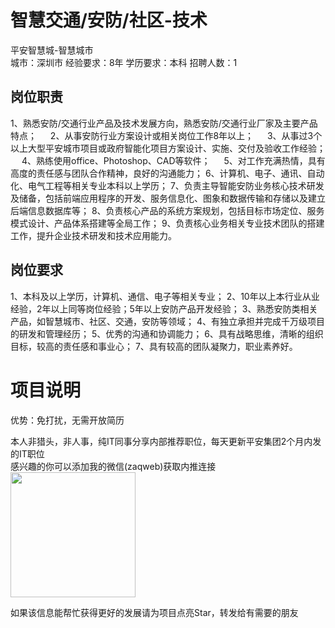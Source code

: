 # 智慧交通/安防/社区-技术
平安智慧城-智慧城市  
城市：深圳市 经验要求：8年 学历要求：本科  招聘人数：1

## 岗位职责
1、熟悉安防/交通行业产品及技术发展方向，熟悉安防/交通行业厂家及主要产品特点； 　
   2、从事安防行业方案设计或相关岗位工作8年以上； 　
   3、从事过3个以上大型平安城市项目或政府智能化项目方案设计、实施、交付及验收工作经验； 　
   4、熟练使用office、Photoshop、CAD等软件； 　
   5、对工作充满热情，具有高度的责任感与团队合作精神，良好的沟通能力；
   6、计算机、电子、通讯、自动化、电气工程等相关专业本科以上学历；
   7、负责主导智能安防业务核心技术研发及储备，包括前端应用程序的开发、服务信息化、图象和数据传输和存储以及建立后端信息数据库等； 
   8、负责核心产品的系统方案规划，包括目标市场定位、服务模式设计、产品体系搭建等全局工作； 
   9、负责核心业务相关专业技术团队的搭建工作，提升企业技术研发和技术应用能力。

## 岗位要求
1、本科及以上学历，计算机、通信、电子等相关专业； 
   2、10年以上本行业从业经验，2年以上同等岗位经验；5年以上安防产品开发经验；
   3、熟悉安防类相关产品，如智慧城市、社区、交通，安防等领域；
   4、有独立承担并完成千万级项目的研发和管理经历；
   5、优秀的沟通和协调能力；
   6、具有战略思维，清晰的组织目标，较高的责任感和事业心；
   7、具有较高的团队凝聚力，职业素养好。

# 项目说明

优势：免打扰，无需开放简历

本人非猎头，非人事，纯IT同事分享内部推荐职位，每天更新平安集团2个月内发的IT职位  
感兴趣的你可以添加我的微信(zaqweb)获取内推连接  
<img src="https://github.com/zaqweb/PA-IT-JOBS/blob/master/WechatICode.jpeg"  height="200" width="200">

如果该信息能帮忙获得更好的发展请为项目点亮Star，转发给有需要的朋友




